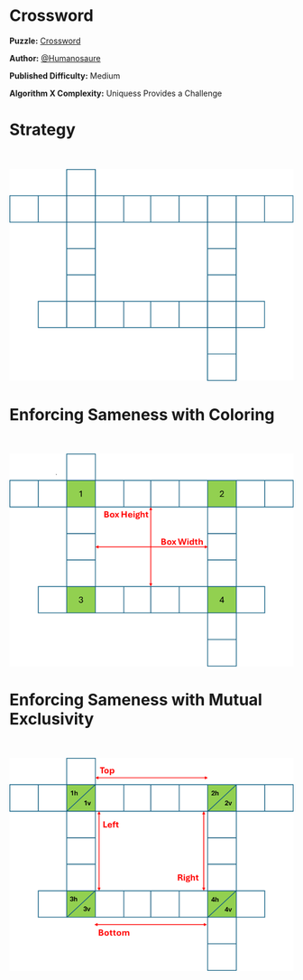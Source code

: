 # Crossword

__Puzzle:__ [Crossword](https://www.codingame.com/training/medium/crossword)

__Author:__ [@Humanosaure](https://www.codingame.com/profile/5bbc0f4b299d3bb28410b96df8a45b607624692)

__Published Difficulty:__ Medium

__Algorithm X Complexity:__ Uniquess Provides a Challenge

# Strategy

<BR><BR>
![Crossword](Crossword1.png)
<BR>

# Enforcing Sameness with Coloring

<BR><BR>
![Crossword (Coloring)](Crossword2.png)
<BR>

# Enforcing Sameness with Mutual Exclusivity

<BR><BR>
![Crossword (Mutual Exclusivity](Crossword3.png)
<BR>

